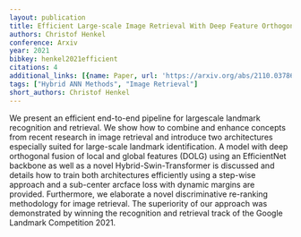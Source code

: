 ```yaml
---
layout: publication
title: Efficient Large-scale Image Retrieval With Deep Feature Orthogonality And Hybrid-swin-transformers
authors: Christof Henkel
conference: Arxiv
year: 2021
bibkey: henkel2021efficient
citations: 4
additional_links: [{name: Paper, url: 'https://arxiv.org/abs/2110.03786'}]
tags: ["Hybrid ANN Methods", "Image Retrieval"]
short_authors: Christof Henkel
---
```

We present an efficient end-to-end pipeline for largescale landmark
recognition and retrieval. We show how to combine and enhance concepts from
recent research in image retrieval and introduce two architectures especially
suited for large-scale landmark identification. A model with deep orthogonal
fusion of local and global features (DOLG) using an EfficientNet backbone as
well as a novel Hybrid-Swin-Transformer is discussed and details how to train
both architectures efficiently using a step-wise approach and a sub-center
arcface loss with dynamic margins are provided. Furthermore, we elaborate a
novel discriminative re-ranking methodology for image retrieval. The
superiority of our approach was demonstrated by winning the recognition and
retrieval track of the Google Landmark Competition 2021.